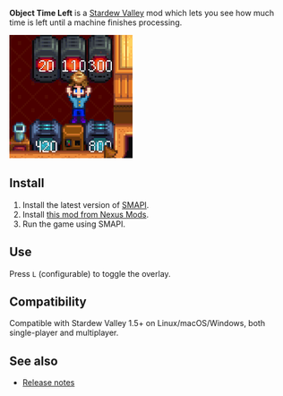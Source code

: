 ﻿**Object Time Left** is a [Stardew Valley](http://stardewvalley.net/) mod which lets you see how
much time is left until a machine finishes processing.

![](screenshot.png)

## Install
1. Install the latest version of [SMAPI](https://smapi.io).
2. Install [this mod from Nexus Mods](http://www.nexusmods.com/stardewvalley/mods/1315).
3. Run the game using SMAPI.

## Use
Press `L` (configurable) to toggle the overlay.

## Compatibility
Compatible with Stardew Valley 1.5+ on Linux/macOS/Windows, both single-player and multiplayer.

## See also
* [Release notes](release-notes.md)

